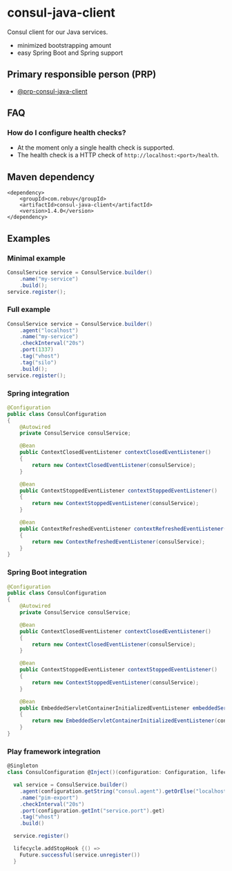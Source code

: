 consul-java-client
==================

Consul client for our Java services.

* minimized bootstrapping amount
* easy Spring Boot and Spring support

Primary responsible person (PRP)
--------------------------------

* [@prp-consul-java-client](https://github.com/orgs/rebuy-de/teams/prp-consul-java-client)

FAQ
---

### How do I configure health checks?

* At the moment only a single health check is supported.
* The health check is a HTTP check of `http://localhost:<port>/health`.


Maven dependency
----------------

```
<dependency>
    <groupId>com.rebuy</groupId>
    <artifactId>consul-java-client</artifactId>
    <version>1.4.0</version>
</dependency>
```


Examples
--------

### Minimal example

```java
ConsulService service = ConsulService.builder()
    .name("my-service")
    .build();
service.register();
```


### Full example

```java
ConsulService service = ConsulService.builder()
    .agent("localhost")
    .name("my-service")
    .checkInterval("20s")
    .port(1337)
    .tag("vhost")
    .tag("silo")
    .build();
service.register();
```


### Spring integration

```java
@Configuration
public class ConsulConfiguration
{
    @Autowired
    private ConsulService consulService;

    @Bean
    public ContextClosedEventListener contextClosedEventListener()
    {
        return new ContextClosedEventListener(consulService);
    }

    @Bean
    public ContextStoppedEventListener contextStoppedEventListener()
    {
        return new ContextStoppedEventListener(consulService);
    }

    @Bean
    public ContextRefreshedEventListener contextRefreshedEventListener()
    {
        return new ContextRefreshedEventListener(consulService);
    }
}
```
### Spring Boot integration


```java
@Configuration
public class ConsulConfiguration
{
    @Autowired
    private ConsulService consulService;

    @Bean
    public ContextClosedEventListener contextClosedEventListener()
    {
        return new ContextClosedEventListener(consulService);
    }

    @Bean
    public ContextStoppedEventListener contextStoppedEventListener()
    {
        return new ContextStoppedEventListener(consulService);
    }

    @Bean
    public EmbeddedServletContainerInitializedEventListener embeddedServletContainerInitializedEventListener()
    {
        return new EmbeddedServletContainerInitializedEventListener(consulService);
    }
}
```


### Play framework integration

```scala
@Singleton
class ConsulConfiguration @Inject()(configuration: Configuration, lifecycle: ApplicationLifecycle) {

  val service = ConsulService.builder()
    .agent(configuration.getString("consul.agent").getOrElse("localhost"))
    .name("pim-export")
    .checkInterval("20s")
    .port(configuration.getInt("service.port").get)
    .tag("vhost")
    .build()

  service.register()

  lifecycle.addStopHook {() =>
    Future.successful(service.unregister())
  }
```
